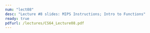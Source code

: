 ```yaml
---
num: "lect08"
desc: "Lecture #8 slides: MIPS Instructions; Intro to Functions"
ready: true
pdfurl: /lectures/CS64_Lecture08.pdf
---
```


